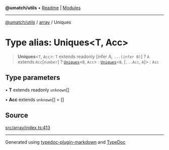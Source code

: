 **@umatch/utils** • [Readme](../../index.md) \| [Modules](../../modules.md)

***

[@umatch/utils](../../modules.md) / [array](../index.md) / Uniques

# Type alias: Uniques\<T, Acc\>

> **Uniques**\<`T`, `Acc`\>: `T` extends readonly [infer A, `...(infer B)`] ? `A` extends `Acc`\[`number`\] ? [`Uniques`](Uniques.md)\<`B`, `Acc`\> : [`Uniques`](Uniques.md)\<`B`, [`...Acc`, `A`]\> : `Acc`

## Type parameters

• **T** extends readonly `unknown`[]

• **Acc** extends `unknown`[] = []

## Source

[src/array/index.ts:413](https://github.com/umatch-oficial/utils/blob/ed8915b/src/array/index.ts#L413)

***

Generated using [typedoc-plugin-markdown](https://www.npmjs.com/package/typedoc-plugin-markdown) and [TypeDoc](https://typedoc.org/)
